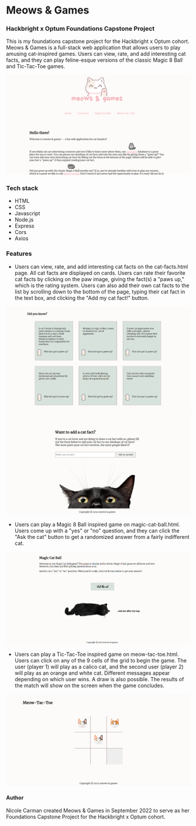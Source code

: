 # Meows & Games
### Hackbright x Optum Foundations Capstone Project

This is my foundations capstone project for the Hackbright x Optum cohort. Meows & Games is a full-stack web application that allows users to play amusing cat-inspired games. Users can view, rate, and add interesting cat facts, and they can play feline-esque versions of the classic Magic 8 Ball and Tic-Tac-Toe games.

![screenshot of index.html](/screenshots/index.png)


### Tech stack
- HTML
- CSS
- Javascript
- Node.js
- Express
- Cors
- Axios


### Features
- Users can view, rate, and add interesting cat facts on the cat-facts.html page. All cat facts are displayed on cards. Users can rate their favorite cat facts by clicking on the paw image, giving the fact(s) a "paws up," which is the rating system. Users can also add their own cat facts to the list by scrolling down to the bottom of the page, typing their cat fact in the text box, and clicking the "Add my cat fact!" button.

![Screenshot of cat-facts.html](/screenshots/cat-facts.png)
![Another screenshot of cat-facts.html](/screenshots/add-cat-fact.png)


- Users can play a Magic 8 Ball inspired game on magic-cat-ball.html. Users come up with a "yes" or "no" question, and they can click the "Ask the cat" button to get a randomized answer from a fairly indifferent cat.

![Screenshot of Magic Cat Ball](/screenshots/magic-cat-ball.png)


- Users can play a Tic-Tac-Toe inspired game on meow-tac-toe.html. Users can click on any of the 9 cells of the grid to begin the game. The user (player 1) will play as a calico cat, and the second user (player 2) will play as an orange and white cat. Different messages appear depending on which user wins. A draw is also possible. The results of the match will show on the screen when the game concludes.

![Screenshot of Meow-Tac-Toe](/screenshots/meow-tac-toe.png)


#### Author
Nicole Carman created Meows & Games in September 2022 to serve as her Foundations Capstone Project for the Hackbright x Optum cohort.
